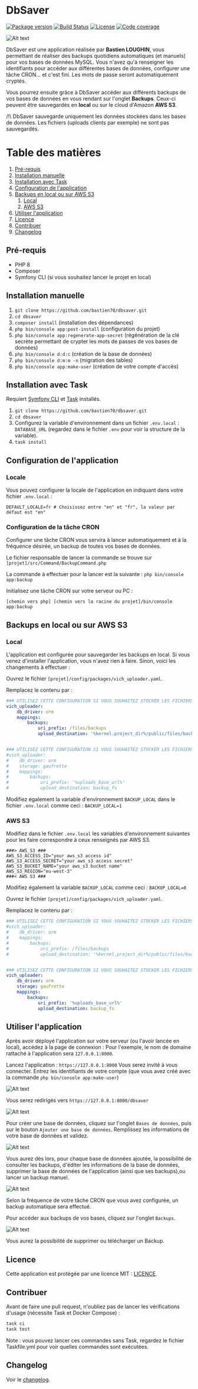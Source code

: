 # DbSaver

[![Package version](https://img.shields.io/github/v/release/bastien70/dbsaver.svg?style=flat-square)](https://github.com/bastien70/dbsaver/releases)
[![Build Status](https://img.shields.io/github/workflow/status/bastien70/dbsaver/Continuous%20Integration/main?style=flat-square)](https://github.com/bastien70/dbsaver/actions?query=workflow%3A"Continuous+Integration"+branch%3Amain)
[![License](https://img.shields.io/badge/license-MIT-red.svg?style=flat-square)](LICENSE)
[![Code coverage](https://img.shields.io/codecov/c/github/bastien70/dbsaver?style=flat-square)](https://codecov.io/gh/bastien70/dbsaver/branch/main)

![Alt text](./public/images/liste_bases.png?raw=true "Liste des bases de données")

DbSaver est une application réalisée par <b>Bastien LOUGHIN</b>, vous permettant de réaliser des backups quotidiens automatiques (et manuels) pour vos bases de données MySQL.
Vous n'avez qu'à renseigner les identifiants pour accéder aux différentes bases de données, configurer une tâche CRON... et c'est fini.
Les mots de passe seront automatiquement cryptés.

Vous pourrez ensuite grâce à DbSaver accéder aux différents backups de vos bases de données en vous rendant sur l'onglet <b>Backups</b>.
Ceux-ci peuvent être sauvegardés en <b>local</b> ou sur le cloud d'Amazon <b>AWS S3</b>.

/!\ DbSaver sauvegarde uniquement les données stockées dans les bases de données. Les fichiers (uploads clients par exemple) ne sont pas sauvegardés.

# Table des matières

1. [Pré-requis](#preRequis)
1. [Installation manuelle](#manual-install)
1. [Installation avec Task](#task-install)
1. [Configuration de l'application](#app-config)
1. [Backups en local ou sur AWS S3](#backups)
    1. [Local](#backupLocal)
    1. [AWS S3](#backupAws)
1. [Utiliser l'application](#app)
1. [Licence](#licence)
1. [Contribuer](#contribute)
1. [Changelog](#changelog)
    
    
## Pré-requis <a name="preRequis"></a>

* PHP 8
* Composer
* Symfony CLI (si vous souhaitez lancer le projet en local)

## Installation manuelle <a name="manual-install"></a>

1. `git clone https://github.com/bastien70/dbsaver.git`
1. `cd dbsaver`
1. `composer install` (installation des dépendances)
1. `php bin/console app:post-install` (configuration du projet)
1. `php bin/console app:regenerate-app-secret` (régénération de la clé secrète permettant de crypter les mots de passes de vos bases de données)
1. `php bin/console d:d:c` (création de la base de données)
1. `php bin/console d:m:m -n` (migration des tables)
1. `php bin/console app:make-user` (création de votre compte d'accès)

## Installation avec Task <a name="task-install"></a>

Requiert [Symfony CLI](https://symfony.com/download) et [Task](https://taskfile.dev/) installés.

1. `git clone https://github.com/bastien70/dbsaver.git`
1. `cd dbsaver`
1. Configurez la variable d'environnement dans un fichier `.env.local` : `DATABASE_URL` (regardez dans le fichier `.env` pour voir la structure de la variable).
1. `task install`

## Configuration de l'application <a name="app-config"></a>

### Locale

Vous pouvez configurer la locale de l'application en indiquant dans votre fichier `.env.local` :

```shell
DEFAULT_LOCALE=fr # Choisissez entre "en" et "fr", la valeur par défaut est "en"
```

### Configuration de la tâche CRON

Configurer une tâche CRON vous servira à lancer automatiquement et à la fréquence désirée, un backup de toutes vos bases de données.

Le fichier responsable de lancer la commande se trouve sur `[projet]/src/Command/BackupCommand.php`

La commande à effectuer pour la lancer est la suivante : `php bin/console app:backup`

Initialisez une tâche CRON sur votre serveur ou PC :

`[chemin vers php] [chemin vers la racine du projet]/bin/console app:backup`

## Backups en local ou sur AWS S3 <a name="backups"></a>

### Local <a name="backupLocal"></a>

L'application est configurée pour sauvegarder les backups en local. Si vous venez d'installer l'application, vous n'avez rien à faire.
Sinon, voici les changements à effectuer :

Ouvrez le fichier `[projet]/config/packages/vich_uploader.yaml`.

Remplacez le contenu par :

```yaml
### UTILISEZ CETTE CONFIGURATION SI VOUS SOUHAITEZ STOCKER LES FICHIERS EN LOCAL ###
vich_uploader:
    db_driver: orm
    mappings:
        backups:
            uri_prefix: /files/backups
            upload_destination: '%kernel.project_dir%/public/files/backups'


### UTILISEZ CETTE CONFIGURATION SI VOUS SOUHAITEZ STOCKER LES FICHIERS SUR LE CLOUD AWS S3
#vich_uploader:
#    db_driver: orm
#    storage: gaufrette
#    mappings:
#        backups:
#            uri_prefix: '%uploads_base_url%'
#            upload_destination: backup_fs
```

Modifiez également la variable d'environnement `BACKUP_LOCAL` dans le fichier `.env.local` comme ceci :
`BACKUP_LOCAL=1`

### AWS S3 <a name="backupAws"></a>

Modifiez dans le fichier `.env.local` les variables d'environnement suivantes pour les faire correspondre à ceux renseignés par AWS S3.

```
###> AWS_S3 ###
AWS_S3_ACCESS_ID="your aws_s3 access id"
AWS_S3_ACCESS_SECRET="your aws_s3 access secret"
AWS_S3_BUCKET_NAME="your aws_s3 bucket name"
AWS_S3_REGION="eu-west-3"
###< AWS S3 ###
```

Modifiez également la variable `BACKUP_LOCAL` comme ceci :
`BACKUP_LOCAL=0`

Ouvrez le fichier `[projet]/config/packages/vich_uploader.yaml`.

Remplacez le contenu par :

```yaml
### UTILISEZ CETTE CONFIGURATION SI VOUS SOUHAITEZ STOCKER LES FICHIERS EN LOCAL ###
#vich_uploader:
#    db_driver: orm
#    mappings:
#        backups:
#            uri_prefix: /files/backups
#            upload_destination: '%kernel.project_dir%/public/files/backups'


### UTILISEZ CETTE CONFIGURATION SI VOUS SOUHAITEZ STOCKER LES FICHIERS SUR LE CLOUD AWS S3
vich_uploader:
    db_driver: orm
    storage: gaufrette
    mappings:
        backups:
            uri_prefix: '%uploads_base_url%'
            upload_destination: backup_fs
```

## Utiliser l'application <a name="app"></a>

Après avoir déployé l'application sur votre serveur (ou l'avoir lancée en local), accédez à la page de connexion :
Pour l'exemple, le nom de domaine rattaché à l'application sera `127.0.0.1:8000`.

Lancez l'application : `https://127.0.0.1:8000`
Vous serez invité à vous connecter. Entrez les identifiants de votre compte (que vous avez créé avec la commande `php bin/console app:make-user`)

![Alt text](./public/images/authentification.png?raw=true "Authentification")

Vous serez redirigés vers `https://127.0.0.1:8000/dbsaver`

![Alt text](./public/images/accueil.png?raw=true "Accueil")

Pour créer une base de données, cliquez sur l'onglet `Bases de données`, puis sur le bouton `Ajouter une base de données`.
Remplissez les informations de votre base de données et validez.

![Alt text](./public/images/creer_base.png?raw=true "Ajouter une base de données")

Vous aurez dès lors, pour chaque base de données ajoutée, la possibilité de consulter les backups, d'éditer les informations de la base de données,
supprimer la base de données de l'application (ainsi que ses backups),ou lancer un backup manuel.

![Alt text](./public/images/liste_bases.png?raw=true "Liste des bases de données")

Selon la fréquence de votre tâche CRON que vous avez configurée, un backup automatique sera effectué.

Pour accéder aux backups de vos bases, cliquez sur l'onglet `Backups`.

![Alt text](./public/images/liste_backups.png?raw=true "Liste des backups")

Vous aurez la possibilité de supprimer ou télécharger un Backup.

## Licence <a name="licence"></a>

Cette application est protégée par une licence MIT : [LICENCE](LICENSE).

## Contribuer <a name="contribute"></a>

Avant de faire une pull request, n'oubliez pas de lancer les vérifications d'usage (nécessite Task et Docker Compose) :

```bash
task ci
task test
```

Note : vous pouvez lancer ces commandes sans Task, regardez le fichier Taskfile.yml pour voir quelles commandes sont exécutées.

## Changelog <a name="changelog"></a>

Voir le [changelog](CHANGELOG.md).

